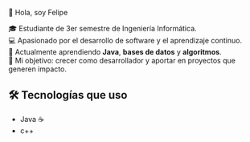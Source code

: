 👋 Hola, soy Felipe

🎓 Estudiante de 3er semestre de Ingeniería Informática.  
💻 Apasionado por el desarrollo de software y el aprendizaje continuo.  
🌱 Actualmente aprendiendo **Java**, **bases de datos** y **algoritmos**.  
🚀 Mi objetivo: crecer como desarrollador y aportar en proyectos que generen impacto.  

## 🛠️ Tecnologías que uso
- Java ☕
- c++
